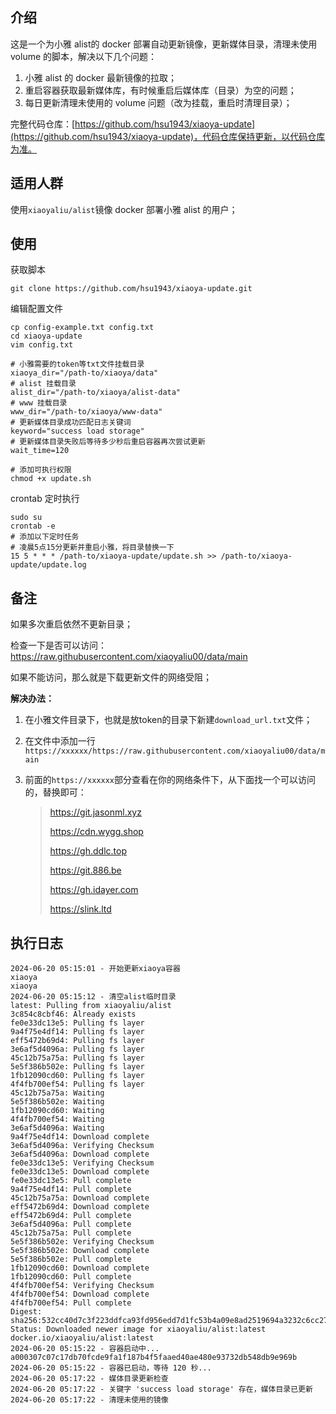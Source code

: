 ## 介绍

这是一个为小雅 alist的 docker 部署自动更新镜像，更新媒体目录，清理未使用 volume 的脚本，解决以下几个问题：
1. 小雅 alist 的 docker 最新镜像的拉取；
2. 重启容器获取最新媒体库，有时候重启后媒体库（目录）为空的问题；
3. 每日更新清理未使用的 volume 问题（改为挂载，重启时清理目录）；

完整代码仓库：[https://github.com/hsu1943/xiaoya-update](https://github.com/hsu1943/xiaoya-update)，代码仓库保持更新，以代码仓库为准。

## 适用人群

使用`xiaoyaliu/alist`镜像 docker 部署小雅 alist 的用户；

## 使用

获取脚本
```shell
git clone https://github.com/hsu1943/xiaoya-update.git
```
编辑配置文件

```shell
cp config-example.txt config.txt
cd xiaoya-update
vim config.txt

# 小雅需要的token等txt文件挂载目录
xiaoya_dir="/path-to/xiaoya/data"
# alist 挂载目录
alist_dir="/path-to/xiaoya/alist-data"
# www 挂载目录
www_dir="/path-to/xiaoya/www-data"
# 更新媒体目录成功匹配日志关键词
keyword="success load storage"
# 更新媒体目录失败后等待多少秒后重启容器再次尝试更新
wait_time=120

# 添加可执行权限
chmod +x update.sh
```

crontab 定时执行

```shell
sudo su
crontab -e
# 添加以下定时任务
# 凌晨5点15分更新并重启小雅，将目录替换一下
15 5 * * * /path-to/xiaoya-update/update.sh >> /path-to/xiaoya-update/update.log
```

## 备注

如果多次重启依然不更新目录；

检查一下是否可以访问：https://raw.githubusercontent.com/xiaoyaliu00/data/main

如果不能访问，那么就是下载更新文件的网络受阻；

**解决办法：**

1. 在小雅文件目录下，也就是放token的目录下新建`download_url.txt`文件；
2. 在文件中添加一行`https://xxxxxx/https://raw.githubusercontent.com/xiaoyaliu00/data/main`
3. 前面的`https://xxxxxx`部分查看在你的网络条件下，从下面找一个可以访问的，替换即可：

    > https://git.jasonml.xyz
    >
    > https://cdn.wygg.shop
    > 
    > https://gh.ddlc.top
    >
    > https://git.886.be
    >
    > https://gh.idayer.com
    >
    > https://slink.ltd

## 执行日志

```shell
2024-06-20 05:15:01 - 开始更新xiaoya容器
xiaoya
xiaoya
2024-06-20 05:15:12 - 清空alist临时目录
latest: Pulling from xiaoyaliu/alist
3c854c8cbf46: Already exists
fe0e33dc13e5: Pulling fs layer
9a4f75e4df14: Pulling fs layer
eff5472b69d4: Pulling fs layer
3e6af5d4096a: Pulling fs layer
45c12b75a75a: Pulling fs layer
5e5f386b502e: Pulling fs layer
1fb12090cd60: Pulling fs layer
4f4fb700ef54: Pulling fs layer
45c12b75a75a: Waiting
5e5f386b502e: Waiting
1fb12090cd60: Waiting
4f4fb700ef54: Waiting
3e6af5d4096a: Waiting
9a4f75e4df14: Download complete
3e6af5d4096a: Verifying Checksum
3e6af5d4096a: Download complete
fe0e33dc13e5: Verifying Checksum
fe0e33dc13e5: Download complete
fe0e33dc13e5: Pull complete
9a4f75e4df14: Pull complete
45c12b75a75a: Download complete
eff5472b69d4: Download complete
eff5472b69d4: Pull complete
3e6af5d4096a: Pull complete
45c12b75a75a: Pull complete
5e5f386b502e: Verifying Checksum
5e5f386b502e: Download complete
5e5f386b502e: Pull complete
1fb12090cd60: Download complete
1fb12090cd60: Pull complete
4f4fb700ef54: Verifying Checksum
4f4fb700ef54: Download complete
4f4fb700ef54: Pull complete
Digest: sha256:532cc40d7c3f223ddfca93fd956edd7d1fc53b4a09e8ad2519694a3232c6cc27
Status: Downloaded newer image for xiaoyaliu/alist:latest
docker.io/xiaoyaliu/alist:latest
2024-06-20 05:15:22 - 容器启动中...
a000307c07c17db70fcde9fa1f187b4f5faaed40ae480e93732db548db9e969b
2024-06-20 05:15:22 - 容器已启动，等待 120 秒...
2024-06-20 05:17:22 - 媒体目录更新检查
2024-06-20 05:17:22 - 关键字 'success load storage' 存在，媒体目录已更新
2024-06-20 05:17:22 - 清理未使用的镜像
```
